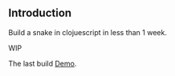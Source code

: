 ## Introduction

Build a snake in clojuescript in less than 1 week.

WIP

The last build [Demo](https://snake-ekryyn.herokuapp.com/).

